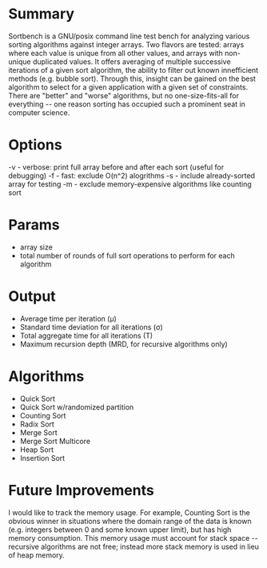 # Summary
Sortbench is a GNU/posix command line test bench for analyzing various sorting algorithms against integer arrays.  Two flavors are tested: arrays where each value is unique from all other values, and arrays with non-unique duplicated values.  It offers averaging of multiple successive iterations of a given sort algorithm, the ability to filter out known innefficient methods (e.g. bubble sort).  Through this, insight can be gained on the best algorithm to select for a given application with a given set of constraints.  There are "better" and "worse" algorithms, but no one-size-fits-all for everything -- one reason sorting has occupied such a prominent seat in computer science.

# Options
  -v - verbose: print full array before and after each sort (useful for debugging)
  -f - fast: exclude O(n^2) alogrithms
  -s - include already-sorted array for testing
  -m - exclude memory-expensive algorithms like counting sort

# Params
  * array size
  * total number of rounds of full sort operations to perform for each algorithm

# Output
  * Average time per iteration (μ)
  * Standard time deviation for all iterations (σ)
  * Total aggregate time for all iterations (T)
  * Maximum recursion depth (MRD, for recursive algorithms only)

# Algorithms
  * Quick Sort
  * Quick Sort w/randomized partition
  * Counting Sort
  * Radix Sort
  * Merge Sort
  * Merge Sort Multicore
  * Heap Sort
  * Insertion Sort

# Future Improvements

I would like to track the memory usage.  For example, Counting Sort is the obvious winner in situations where the domain range of the data is known (e.g. integers between 0 and some known upper limit), but has high memory consumption.  This memory usage must account for stack space -- recursive algorithms are not free; instead more stack memory is used in lieu of heap memory.
